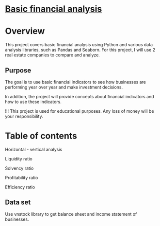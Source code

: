 # [Basic financial analysis](https://github.com/quangcaophan/Basic-Financial-Analysis/blob/main/Financial%20Analyst.ipynb)

# Overview
This project covers basic financial analysis using Python and various data analysis libraries, such as Pandas and Seaborn.
For this project, I will use 2 real estate companies to compare and analyze.

## Purpose
The goal is to use basic financial indicators to see how businesses are performing year over year and make investment decisions.

In addition, the project will provide concepts about financial indicators and how to use these indicators.

!!! This project is used for educational purposes. Any loss of money will be your responsibility.

# Table of contents
Horizontal - vertical analysis

Liquidity ratio

Solvency ratio

Profitability ratio

Efficiency ratio

## Data set
Use vnstock library to get balance sheet and income statement of businesses.

